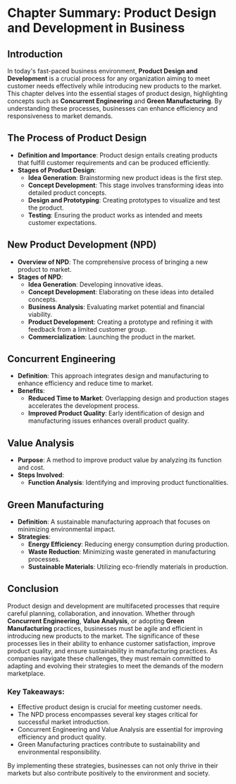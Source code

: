 # Chapter Summary: Product Design and Development in Business

## Introduction
In today's fast-paced business environment, **Product Design and Development** is a crucial process for any organization aiming to meet customer needs effectively while introducing new products to the market. This chapter delves into the essential stages of product design, highlighting concepts such as **Concurrent Engineering** and **Green Manufacturing**. By understanding these processes, businesses can enhance efficiency and responsiveness to market demands.

## The Process of Product Design
- **Definition and Importance**: Product design entails creating products that fulfill customer requirements and can be produced efficiently.
- **Stages of Product Design**:
  - **Idea Generation**: Brainstorming new product ideas is the first step.
  - **Concept Development**: This stage involves transforming ideas into detailed product concepts.
  - **Design and Prototyping**: Creating prototypes to visualize and test the product.
  - **Testing**: Ensuring the product works as intended and meets customer expectations.

## New Product Development (NPD)
- **Overview of NPD**: The comprehensive process of bringing a new product to market.
- **Stages of NPD**:
  - **Idea Generation**: Developing innovative ideas.
  - **Concept Development**: Elaborating on these ideas into detailed concepts.
  - **Business Analysis**: Evaluating market potential and financial viability.
  - **Product Development**: Creating a prototype and refining it with feedback from a limited customer group.
  - **Commercialization**: Launching the product in the market.

## Concurrent Engineering
- **Definition**: This approach integrates design and manufacturing to enhance efficiency and reduce time to market.
- **Benefits**:
  - **Reduced Time to Market**: Overlapping design and production stages accelerates the development process.
  - **Improved Product Quality**: Early identification of design and manufacturing issues enhances overall product quality.

## Value Analysis
- **Purpose**: A method to improve product value by analyzing its function and cost.
- **Steps Involved**:
  - **Function Analysis**: Identifying and improving product functionalities.
  
## Green Manufacturing
- **Definition**: A sustainable manufacturing approach that focuses on minimizing environmental impact.
- **Strategies**:
  - **Energy Efficiency**: Reducing energy consumption during production.
  - **Waste Reduction**: Minimizing waste generated in manufacturing processes.
  - **Sustainable Materials**: Utilizing eco-friendly materials in production.

## Conclusion
Product design and development are multifaceted processes that require careful planning, collaboration, and innovation. Whether through **Concurrent Engineering**, **Value Analysis**, or adopting **Green Manufacturing** practices, businesses must be agile and efficient in introducing new products to the market. The significance of these processes lies in their ability to enhance customer satisfaction, improve product quality, and ensure sustainability in manufacturing practices. As companies navigate these challenges, they must remain committed to adapting and evolving their strategies to meet the demands of the modern marketplace.

### Key Takeaways:
- Effective product design is crucial for meeting customer needs.
- The NPD process encompasses several key stages critical for successful market introduction.
- Concurrent Engineering and Value Analysis are essential for improving efficiency and product quality.
- Green Manufacturing practices contribute to sustainability and environmental responsibility.

By implementing these strategies, businesses can not only thrive in their markets but also contribute positively to the environment and society.